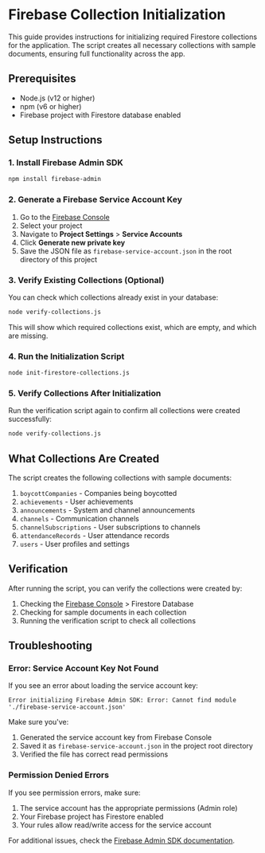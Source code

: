 # Firebase Collection Initialization

This guide provides instructions for initializing required Firestore collections for the application. The script creates all necessary collections with sample documents, ensuring full functionality across the app.

## Prerequisites

- Node.js (v12 or higher)
- npm (v6 or higher)
- Firebase project with Firestore database enabled

## Setup Instructions

### 1. Install Firebase Admin SDK

```bash
npm install firebase-admin
```

### 2. Generate a Firebase Service Account Key

1. Go to the [Firebase Console](https://console.firebase.google.com/)
2. Select your project
3. Navigate to **Project Settings** > **Service Accounts**
4. Click **Generate new private key**
5. Save the JSON file as `firebase-service-account.json` in the root directory of this project

### 3. Verify Existing Collections (Optional)

You can check which collections already exist in your database:

```bash
node verify-collections.js
```

This will show which required collections exist, which are empty, and which are missing.

### 4. Run the Initialization Script

```bash
node init-firestore-collections.js
```

### 5. Verify Collections After Initialization

Run the verification script again to confirm all collections were created successfully:

```bash
node verify-collections.js
```

## What Collections Are Created

The script creates the following collections with sample documents:

1. `boycottCompanies` - Companies being boycotted
2. `achievements` - User achievements
3. `announcements` - System and channel announcements
4. `channels` - Communication channels
5. `channelSubscriptions` - User subscriptions to channels
6. `attendanceRecords` - User attendance records
7. `users` - User profiles and settings

## Verification

After running the script, you can verify the collections were created by:

1. Checking the [Firebase Console](https://console.firebase.google.com/) > Firestore Database
2. Checking for sample documents in each collection
3. Running the verification script to check all collections

## Troubleshooting

### Error: Service Account Key Not Found

If you see an error about loading the service account key:

```
Error initializing Firebase Admin SDK: Error: Cannot find module './firebase-service-account.json'
```

Make sure you've:
1. Generated the service account key from Firebase Console
2. Saved it as `firebase-service-account.json` in the project root directory
3. Verified the file has correct read permissions

### Permission Denied Errors

If you see permission errors, make sure:
1. The service account has the appropriate permissions (Admin role)
2. Your Firebase project has Firestore enabled
3. Your rules allow read/write access for the service account

For additional issues, check the [Firebase Admin SDK documentation](https://firebase.google.com/docs/admin/setup).
